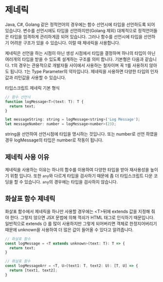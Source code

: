 # 제네릭

Java, C#, Golang 같은 정적언어의 경우에는 함수 선언시에 타입을 선언하도록 되어 있습니다. 변수를 선언시에도 타입을 선언하지만(Golang 제외) 대체적으로 정적언어들은 타입을 엄격하게 관리하게끔 되어 있습니다. 그러나 함수를 선언시에 타입을 선언하기 어려운 구조가 있을 수 있습니다. 이럴 때 제네릭을 사용합니다.

제네릭은 선언을 하는 시점이 아닌 생성 시점에서 타입을 결정하며 하나의 타입이 아닌 여러개의 타입을 받을 수 있도록 설계하는 구조를 의미 합니다. 기본형은 다음과 같습니다. `T`의 경우는 관용적으로 개발자들 사이에서 사용하는 철자이며 꼭 `T`를 사용하지 않아도 됩니다. `T`는 Type Parameter의 약자입니다. 제네릭을 사용하면 다양한 타입의 인자값과 리턴값을 사용할 수 있습니다.

타입스크립트 제네릭 기본 형식

```js
// 함수 선언식
function logMessage<T>(text: T): T {
  return text;
}

let messageString: string = logMessage<string>('Log Message');
let messageNumber: number = logMessage<number>(23);
```

string을 선언하여 선언시점에 타입을 명시하는 것입니다. 또는 number로 선언 하였을 경우 logMessage의 타입은 number로 작동이 됩니다.

## 제네릭 사용 이유

제네릭을 사용하는 이유는 하나의 함수를 이용하여 다양한 타입을 받아 재사용성을 높이기 위함 입니다. 또한 `any`와 다르게 타입을 검사하기 때문에 좀 더 타입스크립트 다운 코딩을 할 수 있습니다. `any`의 경우에는 타입을 검사하지 않습니다.

## 화살표 함수 제네릭

화살표 함수에서 제네릭을 하나만 사용할 경우에는 \<T\>뒤에 extends 값을 지정해 줘야 한다. 그렇지 않으면 JSX 문법에 의해 꺽쇠가 HTML 태그로 인식하기 때문입니다. 일반적으로 extends {} 를 많이 사용하지만 그렇게 되어버리면 객체로 한정지어버리기 때문에 unknown을 사용하여 더 많은 값이 들어올 수 있다고 알려줍니다.

```js
// 화살표 함수
const logMessage = <T extends unknown>(text: T): T => {
  return text;
}

// 화살표 함수
const logMessageArr = <T, U>(text1: T, text2: U): [T, U] => {
  return [text1, text2];
}
```
